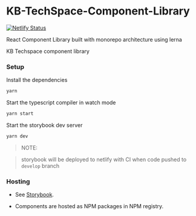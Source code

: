 # KB-TechSpace-Component-Library

[![Netlify Status](https://api.netlify.com/api/v1/badges/09a589f9-ed8b-45ba-9f07-aa1c6421e2c7/deploy-status)](https://app.netlify.com/sites/kb-techspace-ui/deploys)

React Component Library built with monorepo architecture using lerna

KB Techspace component library

### Setup

Install the dependencies

```sh
yarn
```

Start the typescript compiler in watch mode

```sh
yarn start
```

Start the storybook dev server

```sh
yarn dev
```

> NOTE:

> storybook will be deployed to netlify with CI when code pushed to `develop` branch

### Hosting

- See [Storybook](https://kb-techspace-ui.netlify.com).

- Components are hosted as NPM packages in NPM registry.

